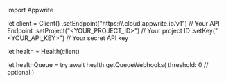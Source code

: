 import Appwrite

let client = Client()
    .setEndpoint("https://<REGION>.cloud.appwrite.io/v1") // Your API Endpoint
    .setProject("<YOUR_PROJECT_ID>") // Your project ID
    .setKey("<YOUR_API_KEY>") // Your secret API key

let health = Health(client)

let healthQueue = try await health.getQueueWebhooks(
    threshold: 0 // optional
)

